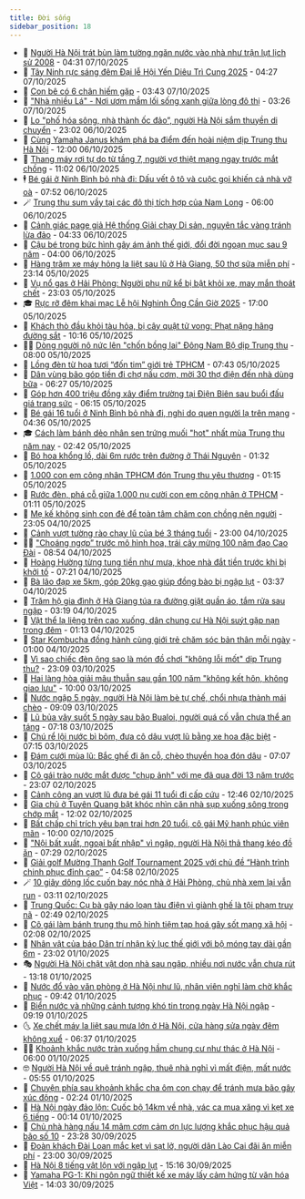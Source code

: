 ```yaml
---
title: Đời sống
sidebar_position: 18
---
```


<!-- dantri-doi-song:START -->
- 🥳 [Người Hà Nội trát bùn làm tường ngăn nước vào nhà như trận lụt lịch sử 2008](https://dantri.com.vn/doi-song/nguoi-ha-noi-trat-bun-lam-tuong-ngan-nuoc-vao-nha-nhu-tran-lut-lich-su-2008-20251007111658068.htm) - 04:31 07/10/2025
- 🌁 [Tây Ninh rực sáng đêm Đại lễ Hội Yến Diêu Trì Cung 2025](https://dantri.com.vn/du-lich/tay-ninh-ruc-sang-dem-dai-le-hoi-yen-dieu-tri-cung-2025-20251007090042043.htm) - 04:27 07/10/2025
- 👀 [Con bê có 6 chân hiếm gặp](https://dantri.com.vn/doi-song/con-be-co-6-chan-hiem-gap-20251007101703015.htm) - 03:43 07/10/2025
- 🐻 [&quot;Nhà nhiều Lá&quot; - Nơi ươm mầm lối sống xanh giữa lòng đô thị](https://dantri.com.vn/doi-song/nha-nhieu-la-noi-uom-mam-loi-song-xanh-giua-long-do-thi-20251007102414809.htm) - 03:26 07/10/2025
- 🦅 [Lo &quot;phố hóa sông, nhà thành ốc đảo”, người Hà Nội  sắm thuyền di chuyển](https://dantri.com.vn/doi-song/lo-pho-hoa-song-nha-thanh-oc-dao-nguoi-ha-noi-sam-thuyen-di-chuyen-20251006161412991.htm) - 23:02 06/10/2025
- 🦩 [Cùng Yamaha Janus khám phá ba điểm đến hoài niệm dịp Trung thu Hà Nội](https://dantri.com.vn/doi-song/cung-yamaha-janus-kham-pha-ba-diem-den-hoai-niem-dip-trung-thu-ha-noi-20251006172951554.htm) - 12:00 06/10/2025
- 🦏 [Thang máy rơi tự do từ tầng 7, người vợ thiệt mạng ngay trước mắt chồng](https://dantri.com.vn/doi-song/thang-may-roi-tu-do-tu-tang-7-nguoi-vo-thiet-mang-ngay-truoc-mat-chong-20251006153931982.htm) - 11:02 06/10/2025
- 🕴 [Bé gái ở Ninh Bình bỏ nhà đi: Dấu vết ô tô và cuộc gọi khiến cả nhà vỡ oà](https://dantri.com.vn/doi-song/be-gai-o-ninh-binh-bo-nha-di-dau-vet-o-to-va-cuoc-goi-khien-ca-nha-vo-oa-20251006140308162.htm) - 07:52 06/10/2025
- 🪄 [Trung thu sum vầy tại các đô thị tích hợp của Nam Long](https://dantri.com.vn/doi-song/trung-thu-sum-vay-tai-cac-do-thi-tich-hop-cua-nam-long-20251006113758187.htm) - 06:00 06/10/2025
- 🚦 [Cảnh giác page giả Hệ thống Giải chạy Di sản, nguyên tắc vàng tránh lừa đảo](https://dantri.com.vn/doi-song/canh-giac-page-gia-he-thong-giai-chay-di-san-nguyen-tac-vang-tranh-lua-dao-20251006101240082.htm) - 04:33 06/10/2025
- 🤔 [Cậu bé trong bức hình gây ám ảnh thế giới, đổi đời ngoạn mục sau 9 năm](https://dantri.com.vn/doi-song/cau-be-trong-buc-hinh-gay-am-anh-the-gioi-doi-doi-ngoan-muc-sau-9-nam-20251006065640433.htm) - 04:00 06/10/2025
- 🚦 [Hàng trăm xe máy hỏng la liệt sau lũ ở Hà Giang, 50 thợ sửa miễn phí](https://dantri.com.vn/doi-song/hang-tram-xe-may-hong-la-liet-sau-lu-o-ha-giang-50-tho-sua-mien-phi-20251005210446997.htm) - 23:14 05/10/2025
- 🐎 [Vụ nổ gas ở Hải Phòng: Người phụ nữ kể bị bật khỏi xe, may mắn thoát chết](https://dantri.com.vn/doi-song/vu-no-gas-o-hai-phong-nguoi-phu-nu-ke-bi-bat-khoi-xe-may-man-thoat-chet-20251005180003672.htm) - 23:03 05/10/2025
- 🎓 [Rực rỡ đêm khai mạc Lễ hội Nghinh Ông Cần Giờ 2025](https://dantri.com.vn/du-lich/ruc-ro-dem-khai-mac-le-hoi-nghinh-ong-can-gio-2025-20251005210401460.htm) - 17:00 05/10/2025
- 🐘 [Khách thò đầu khỏi tàu hỏa, bị cây quật tử vong: Phạt nặng hãng đường sắt](https://dantri.com.vn/doi-song/khach-tho-dau-khoi-tau-hoa-bi-cay-quat-tu-vong-phat-nang-hang-duong-sat-20251005001630959.htm) - 10:16 05/10/2025
- 🧑‍🏫 [Dòng người nô nức lên &quot;chốn bồng lai&quot; Đông Nam Bộ dịp Trung thu](https://dantri.com.vn/doi-song/dong-nguoi-no-nuc-len-chon-bong-lai-dong-nam-bo-dip-trung-thu-20251005134648578.htm) - 08:00 05/10/2025
- 🦒 [Lồng đèn từ hoa tươi “đốn tim” giới trẻ TPHCM](https://dantri.com.vn/doi-song/long-den-tu-hoa-tuoi-don-tim-gioi-tre-tphcm-20251005141709301.htm) - 07:43 05/10/2025
- 🧰 [Dân vùng bão góp tiền đi chợ nấu cơm, mời 30 thợ điện đến nhà dùng bữa](https://dantri.com.vn/doi-song/dan-vung-bao-gop-tien-di-cho-nau-com-moi-30-tho-dien-den-nha-dung-bua-20251005115830371.htm) - 06:27 05/10/2025
- 🧐 [Góp hơn 400 triệu đồng xây điểm trường tại Điện Biên sau buổi đấu giá trang sức](https://dantri.com.vn/doi-song/gop-hon-400-trieu-dong-xay-diem-truong-tai-dien-bien-sau-buoi-dau-gia-trang-suc-20251005131531265.htm) - 06:15 05/10/2025
- 🌮 [Bé gái 16 tuổi ở Ninh Bình bỏ nhà đi, nghi do quen người lạ trên mạng](https://dantri.com.vn/doi-song/be-gai-16-tuoi-o-ninh-binh-bo-nha-di-nghi-do-quen-nguoi-la-tren-mang-20251005102302709.htm) - 04:36 05/10/2025
- 🎓 [Cách làm bánh dẻo nhân sen trứng muối &quot;hot&quot; nhất mùa Trung thu năm nay](https://dantri.com.vn/doi-song/cach-lam-banh-deo-nhan-sen-trung-muoi-hot-nhat-mua-trung-thu-nam-nay-20251004202709366.htm) - 02:42 05/10/2025
- 🚀 [Bó hoa khổng lồ, dài 6m rước trên đường ở Thái Nguyên](https://dantri.com.vn/doi-song/bo-hoa-khong-lo-dai-6m-ruoc-tren-duong-o-thai-nguyen-20251005001817588.htm) - 01:32 05/10/2025
- 🤖 [1.000 con em công nhân TPHCM đón Trung thu yêu thương](https://dantri.com.vn/doi-song/1000-con-em-cong-nhan-tphcm-don-trung-thu-yeu-thuong-20251005040119276.htm) - 01:15 05/10/2025
- 🤩 [Rước đèn, phá cỗ giữa 1.000 nụ cười con em công nhân ở TPHCM](https://dantri.com.vn/doi-song/ruoc-den-pha-co-giua-1000-nu-cuoi-con-em-cong-nhan-o-tphcm-20251004233736332.htm) - 01:11 05/10/2025
- 👹 [Mẹ kế không sinh con đẻ để toàn tâm chăm con chồng nên người](https://dantri.com.vn/doi-song/me-ke-khong-sinh-con-de-de-toan-tam-cham-con-chong-nen-nguoi-20251003210020069.htm) - 23:05 04/10/2025
- 🦩 [Cảnh vượt tường rào chạy lũ của bé 3 tháng tuổi](https://dantri.com.vn/doi-song/canh-vuot-tuong-rao-chay-lu-cua-be-3-thang-tuoi-20251004180924815.htm) - 23:00 04/10/2025
- 🧑‍🏫 [&quot;Choáng ngợp” trước mô hình hoa, trái cây mừng 100 năm đạo Cao Đài](https://dantri.com.vn/doi-song/choang-ngop-truoc-mo-hinh-hoa-trai-cay-mung-100-nam-dao-cao-dai-20251004150949440.htm) - 08:54 04/10/2025
- 🌈 [Hoàng Hường từng tung tiền như mưa, khoe nhà đắt tiền trước khi bị khởi tố](https://dantri.com.vn/doi-song/hoang-huong-tung-tung-tien-nhu-mua-khoe-nha-dat-tien-truoc-khi-bi-khoi-to-20251004132340972.htm) - 07:21 04/10/2025
- 💃 [Bà lão đạp xe 5km, góp 20kg gạo giúp đồng bào bị ngập lụt](https://dantri.com.vn/doi-song/ba-lao-dap-xe-5km-gop-20kg-gao-giup-dong-bao-bi-ngap-lut-20251004082531324.htm) - 03:37 04/10/2025
- 💂 [Trăm hộ gia đình ở Hà Giang túa ra đường giặt quần áo, tắm rửa sau ngập](https://dantri.com.vn/doi-song/tram-ho-gia-dinh-o-ha-giang-tua-ra-duong-giat-quan-ao-tam-rua-sau-ngap-20251004003914069.htm) - 03:19 04/10/2025
- 🦏 [Vật thể lạ liệng trên cao xuống, dân chung cư Hà Nội suýt gặp nạn trong đêm](https://dantri.com.vn/doi-song/vat-the-la-lieng-tren-cao-xuong-dan-chung-cu-ha-noi-suyt-gap-nan-trong-dem-20251003082840887.htm) - 01:13 04/10/2025
- 🤡 [Star Kombucha đồng hành cùng giới trẻ chăm sóc bản thân mỗi ngày](https://dantri.com.vn/doi-song/star-kombucha-dong-hanh-cung-gioi-tre-cham-soc-ban-than-moi-ngay-20251003152444564.htm) - 01:00 04/10/2025
- 🫶 [Vì sao chiếc đèn ông sao là món đồ chơi &quot;không lỗi mốt&quot; dịp Trung thu?](https://dantri.com.vn/doi-song/vi-sao-chiec-den-ong-sao-la-mon-do-choi-khong-loi-mot-dip-trung-thu-20250917144606419.htm) - 23:09 03/10/2025
- 💪 [Hai làng hòa giải mâu thuẫn sau gần 100 năm &quot;không kết hôn, không giao lưu&quot;](https://dantri.com.vn/doi-song/hai-lang-hoa-giai-mau-thuan-sau-gan-100-nam-khong-ket-hon-khong-giao-luu-20251002081555639.htm) - 10:00 03/10/2025
- 🦅 [Nước ngập 5 ngày, người Hà Nội làm bè tự chế, chổi nhựa thành mái chèo](https://dantri.com.vn/doi-song/nuoc-ngap-5-ngay-nguoi-ha-noi-lam-be-tu-che-choi-nhua-thanh-mai-cheo-20251003153954282.htm) - 09:09 03/10/2025
- 🧠 [Lũ bủa vây suốt 5 ngày sau bão Bualoi, người quá cố vẫn chưa thể an táng](https://dantri.com.vn/doi-song/lu-bua-vay-suot-5-ngay-sau-bao-bualoi-nguoi-qua-co-van-chua-the-an-tang-20251003123748115.htm) - 07:18 03/10/2025
- 🦅 [Chú rể lội nước bì bõm, đưa cô dâu vượt lũ bằng xe hoa đặc biệt](https://dantri.com.vn/doi-song/chu-re-loi-nuoc-bi-bom-dua-co-dau-vuot-lu-bang-xe-hoa-dac-biet-20251003122030355.htm) - 07:15 03/10/2025
- 💪 [Đám cưới mùa lũ: Bắc ghế đi ăn cỗ, chèo thuyền hoa đón dâu](https://dantri.com.vn/doi-song/dam-cuoi-mua-lu-bac-ghe-di-an-co-cheo-thuyen-hoa-don-dau-20251002151219369.htm) - 07:07 03/10/2025
- 🧐 [Cô gái trào nước mắt được &quot;chụp ảnh&quot; với mẹ đã qua đời 13 năm trước](https://dantri.com.vn/doi-song/co-gai-trao-nuoc-mat-duoc-chup-anh-voi-me-da-qua-doi-13-nam-truoc-20250928210208357.htm) - 23:07 02/10/2025
- 👀 [Cảnh công an vượt lũ đưa bé gái 11 tuổi đi cấp cứu](https://dantri.com.vn/doi-song/canh-cong-an-vuot-lu-dua-be-gai-11-tuoi-di-cap-cuu-20251002185816056.htm) - 12:46 02/10/2025
- 🎉 [Gia chủ ở Tuyên Quang bật khóc nhìn căn nhà sụp xuống sông trong chớp mắt](https://dantri.com.vn/doi-song/gia-chu-o-tuyen-quang-bat-khoc-nhin-can-nha-sup-xuong-song-trong-chop-mat-20251002181419631.htm) - 12:02 02/10/2025
- 💂 [Bất chấp chỉ trích yêu bạn trai hơn 20 tuổi, cô gái Mỹ hạnh phúc viên mãn](https://dantri.com.vn/doi-song/bat-chap-chi-trich-yeu-ban-trai-hon-20-tuoi-co-gai-my-hanh-phuc-vien-man-20251002071336587.htm) - 10:00 02/10/2025
- 🚀 [&quot;Nội bất xuất, ngoại bất nhập&quot; vì ngập, người Hà Nội thả thang kéo đồ ăn](https://dantri.com.vn/doi-song/noi-bat-xuat-ngoai-bat-nhap-vi-ngap-nguoi-ha-noi-tha-thang-keo-do-an-20251002141511603.htm) - 07:29 02/10/2025
- 👹 [Giải golf Mường Thanh Golf Tournament 2025 với chủ đề “Hành trình chinh phục đỉnh cao”](https://dantri.com.vn/doi-song/giai-golf-muong-thanh-golf-tournament-2025-voi-chu-de-hanh-trinh-chinh-phuc-dinh-cao-20251002114413854.htm) - 04:58 02/10/2025
- 🪄 [10 giây dông lốc cuốn bay nóc nhà ở Hải Phòng, chủ nhà xem lại vẫn run](https://dantri.com.vn/doi-song/10-giay-dong-loc-cuon-bay-noc-nha-o-hai-phong-chu-nha-xem-lai-van-run-20251002100605130.htm) - 03:11 02/10/2025
- 🌁 [Trung Quốc: Cụ bà gây náo loạn tàu điện vì giành ghế là tội phạm truy nã](https://dantri.com.vn/doi-song/trung-quoc-cu-ba-gay-nao-loan-tau-dien-vi-gianh-ghe-la-toi-pham-truy-na-20251001215148905.htm) - 02:49 02/10/2025
- 🌋 [Cô gái làm bánh trung thu mô hình tiệm tạp hoá gây sốt mạng xã hội](https://dantri.com.vn/doi-song/co-gai-lam-banh-trung-thu-mo-hinh-tiem-tap-hoa-gay-sot-mang-xa-hoi-20251001215508291.htm) - 02:08 02/10/2025
- 🦆 [Nhân vật của báo Dân trí nhận kỷ lục thế giới với bộ móng tay dài gần 6m](https://dantri.com.vn/doi-song/nhan-vat-cua-bao-dan-tri-nhan-ky-luc-the-gioi-voi-bo-mong-tay-dai-gan-6m-20251001211433325.htm) - 23:02 01/10/2025
- 🎭 [Người Hà Nội chật vật dọn nhà sau ngập, nhiều nơi nước vẫn chưa rút](https://dantri.com.vn/doi-song/nguoi-ha-noi-chat-vat-don-nha-sau-ngap-nhieu-noi-nuoc-van-chua-rut-20251001191409384.htm) - 13:18 01/10/2025
- 🤡 [Nước đổ vào văn phòng ở Hà Nội như lũ, nhân viên nghỉ làm chờ khắc phục](https://dantri.com.vn/doi-song/nuoc-do-vao-van-phong-o-ha-noi-nhu-lu-nhan-vien-nghi-lam-cho-khac-phuc-20251001124520036.htm) - 09:42 01/10/2025
- 🦩 [Biển nước và những cảnh tượng khó tin trong ngày Hà Nội ngập](https://dantri.com.vn/doi-song/bien-nuoc-va-nhung-canh-tuong-kho-tin-trong-ngay-ha-noi-ngap-20251001152333160.htm) - 09:19 01/10/2025
- 🌜 [Xe chết máy la liệt sau mưa lớn ở Hà Nội, cửa hàng sửa ngày đêm không xuể](https://dantri.com.vn/doi-song/xe-chet-may-la-liet-sau-mua-lon-o-ha-noi-cua-hang-sua-ngay-dem-khong-xue-20251001114510396.htm) - 06:37 01/10/2025
- 🧑‍🏫 [Khoảnh khắc nước tràn xuống hầm chung cư như thác ở Hà Nội](https://dantri.com.vn/doi-song/khoanh-khac-nuoc-tran-xuong-ham-chung-cu-nhu-thac-o-ha-noi-20251001112302265.htm) - 06:00 01/10/2025
- 🤓 [Người Hà Nội về quê tránh ngập, thuê nhà nghỉ vì mất điện, mất nước](https://dantri.com.vn/doi-song/nguoi-ha-noi-ve-que-tranh-ngap-thue-nha-nghi-vi-mat-dien-mat-nuoc-20251001113808184.htm) - 05:55 01/10/2025
- 🤗 [Chuyện phía sau khoảnh khắc cha ôm con chạy để tránh mưa bão gây xúc động](https://dantri.com.vn/doi-song/chuyen-phia-sau-khoanh-khac-cha-om-con-chay-de-tranh-mua-bao-gay-xuc-dong-20250930225636951.htm) - 02:24 01/10/2025
- 🦒 [Hà Nội ngày đảo lộn: Cuốc bộ 14km về nhà, vác ca mua xăng vì kẹt xe 6 tiếng](https://dantri.com.vn/doi-song/ha-noi-ngay-dao-lon-cuoc-bo-14km-ve-nha-vac-ca-mua-xang-vi-ket-xe-6-tieng-20251001003413724.htm) - 00:14 01/10/2025
- 💂 [Chủ nhà hàng nấu 14 mâm cơm cảm ơn lực lượng khắc phục hậu quả bão số 10](https://dantri.com.vn/doi-song/chu-nha-hang-nau-14-mam-com-cam-on-luc-luong-khac-phuc-hau-qua-bao-so-10-20250930200833281.htm) - 23:28 30/09/2025
- 🚀 [Đoàn khách Đài Loan mắc kẹt vì sạt lở, người dân Lào Cai đãi ăn miễn phí](https://dantri.com.vn/doi-song/doan-khach-dai-loan-mac-ket-vi-sat-lo-nguoi-dan-lao-cai-dai-an-mien-phi-20250930134011517.htm) - 23:00 30/09/2025
- 🐲 [Hà Nội 8 tiếng vật lộn với ngập lụt](https://dantri.com.vn/doi-song/ha-noi-8-tieng-vat-lon-voi-ngap-lut-20250930215959072.htm) - 15:16 30/09/2025
- 🎡 [Yamaha PG-1: Khi ngôn ngữ thiết kế xe máy lấy cảm hứng từ văn hóa Việt](https://dantri.com.vn/doi-song/yamaha-pg-1-khi-ngon-ngu-thiet-ke-xe-may-lay-cam-hung-tu-van-hoa-viet-20250930204736368.htm) - 14:03 30/09/2025<!-- dantri-doi-song:END -->
